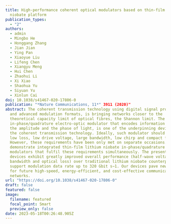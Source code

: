 ```yaml
---
title: High-performance coherent optical modulators based on thin-film lithium
  niobate platform
publication_types:
  - "2"
authors:
  - admin
  - Mingbo He
  - Honggang Zhang
  - Jian Jian
  - Ying Pan
  - Xiaoyue Liu
  - Lifeng Chen
  - Xiangyu Meng
  - Hui Chen
  - Zhaohui Li
  - Xi Xiao
  - Shaohua Yu
  - Siyuan Yu
  - Xinlun Cai
doi: 10.1038/s41467-020-17806-0
publication: "*Nature Communications, 11*" 3911 (2020)"
abstract: The coherent transmission technology using digital signal processing
  and advanced modulation formats, is bringing networks closer to the
  theoretical capacity limit of optical fibres, the Shannon limit. The
  in-phase/quadrature electro-optic modulator that encodes information on both
  the amplitude and the phase of light, is one of the underpinning devices for
  the coherent transmission technology. Ideally, such modulator should feature a
  low loss, low drive voltage, large bandwidth, low chirp and compact footprint.
  However, these requirements have been only met on separate occasions. Here, we
  demonstrate integrated thin-film lithium niobate in-phase/quadrature
  modulators that fulfil these requirements simultaneously. The presented
  devices exhibit greatly improved overall performance (half-wave voltage,
  bandwidth and optical loss) over traditional lithium niobate counterparts, and
  support modulation data rate up to 320 Gbit s−1. Our devices pave new routes
  for future high-speed, energy-efficient, and cost-effective communication
  networks.
url: "https://doi.org/10.1038/s41467-020-17806-0"
draft: false
featured: false
image:
  filename: featured
  focal_point: Smart
  preview_only: false
date: 2023-05-18T00:26:48.905Z
---
```


